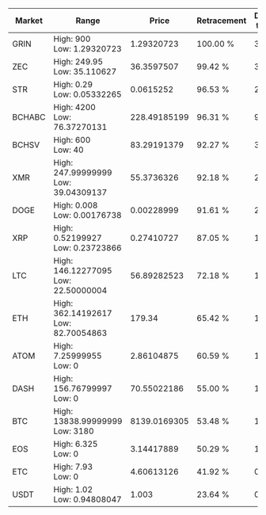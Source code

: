 | Market | Range | Price| Retracement | Doubles to 50% |
| --- | --- | --- | --- | --- |
| GRIN | High: 900<br />Low: 1.29320723 | 1.29320723 | 100.00 % | 348.47 |
| ZEC | High: 249.95<br />Low: 35.110627 | 36.3597507 | 99.42 % | 3.92 |
| STR | High: 0.29<br />Low: 0.05332265 | 0.0615252 | 96.53 % | 2.79 |
| BCHABC | High: 4200<br />Low: 76.37270131 | 228.49185199 | 96.31 % | 9.36 |
| BCHSV | High: 600<br />Low: 40 | 83.29191379 | 92.27 % | 3.84 |
| XMR | High: 247.99999999<br />Low: 39.04309137 | 55.3736326 | 92.18 % | 2.59 |
| DOGE | High: 0.008<br />Low: 0.00176738 | 0.00228999 | 91.61 % | 2.13 |
| XRP | High: 0.52199927<br />Low: 0.23723866 | 0.27410727 | 87.05 % | 1.38 |
| LTC | High: 146.12277095<br />Low: 22.50000004 | 56.89282523 | 72.18 % | 1.48 |
| ETH | High: 362.14192617<br />Low: 82.70054863 | 179.34 | 65.42 % | 1.24 |
| ATOM | High: 7.25999955<br />Low: 0 | 2.86104875 | 60.59 % | 1.27 |
| DASH | High: 156.76799997<br />Low: 0 | 70.55022186 | 55.00 % | 1.11 |
| BTC | High: 13838.99999999<br />Low: 3180 | 8139.0169305 | 53.48 % | 1.05 |
| EOS | High: 6.325<br />Low: 0 | 3.14417889 | 50.29 % | 1.01 |
| ETC | High: 7.93<br />Low: 0 | 4.60613126 | 41.92 % | 0.00 |
| USDT | High: 1.02<br />Low: 0.94808047 | 1.003 | 23.64 % | 0.00 |
